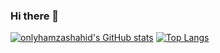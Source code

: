 ### Hi there 👋

[![onlyhamzashahid's GitHub stats](https://github-readme-stats.vercel.app/api?username=onlyhamzashahid)](https://github.com/onlyhamzashahid/github-readme-stats)
[![Top Langs](https://github-readme-stats.vercel.app/api/top-langs/?username=onlyhamzashahid&layout=compact)](https://github.com/onlyhamzashahid/github-readme-stats)

